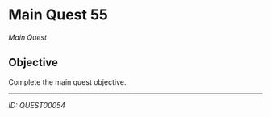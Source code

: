 # Main Quest 55

*Main Quest*

## Objective
Complete the main quest objective.

---
*ID: QUEST00054*
